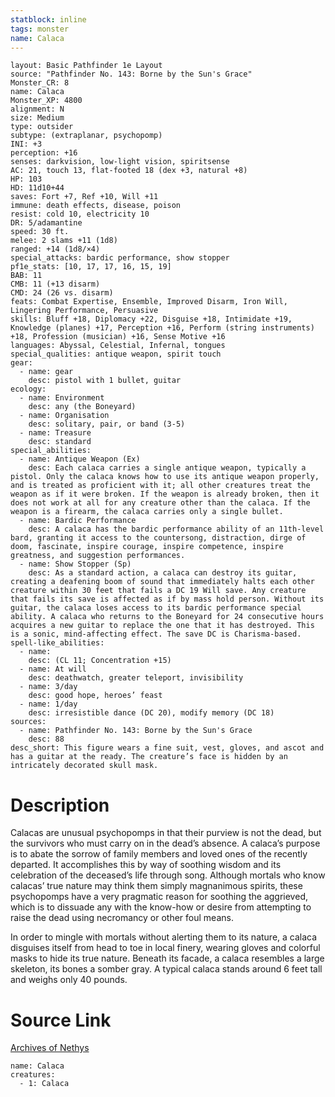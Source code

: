 ```yaml
---
statblock: inline
tags: monster
name: Calaca
---
```

```statblock
layout: Basic Pathfinder 1e Layout
source: "Pathfinder No. 143: Borne by the Sun's Grace"
Monster_CR: 8
name: Calaca
Monster_XP: 4800
alignment: N
size: Medium
type: outsider
subtype: (extraplanar, psychopomp)
INI: +3
perception: +16
senses: darkvision, low-light vision, spiritsense
AC: 21, touch 13, flat-footed 18 (dex +3, natural +8)
HP: 103
HD: 11d10+44
saves: Fort +7, Ref +10, Will +11
immune: death effects, disease, poison
resist: cold 10, electricity 10
DR: 5/adamantine
speed: 30 ft.
melee: 2 slams +11 (1d8)
ranged: +14 (1d8/×4)
special_attacks: bardic performance, show stopper
pf1e_stats: [10, 17, 17, 16, 15, 19]
BAB: 11
CMB: 11 (+13 disarm)
CMD: 24 (26 vs. disarm)
feats: Combat Expertise, Ensemble, Improved Disarm, Iron Will, Lingering Performance, Persuasive
skills: Bluff +18, Diplomacy +22, Disguise +18, Intimidate +19, Knowledge (planes) +17, Perception +16, Perform (string instruments) +18, Profession (musician) +16, Sense Motive +16
languages: Abyssal, Celestial, Infernal, tongues
special_qualities: antique weapon, spirit touch
gear:
  - name: gear
    desc: pistol with 1 bullet, guitar
ecology:
  - name: Environment
    desc: any (the Boneyard)
  - name: Organisation
    desc: solitary, pair, or band (3-5)
  - name: Treasure
    desc: standard
special_abilities:
  - name: Antique Weapon (Ex)
    desc: Each calaca carries a single antique weapon, typically a pistol. Only the calaca knows how to use its antique weapon properly, and is treated as proficient with it; all other creatures treat the weapon as if it were broken. If the weapon is already broken, then it does not work at all for any creature other than the calaca. If the weapon is a firearm, the calaca carries only a single bullet.
  - name: Bardic Performance
    desc: A calaca has the bardic performance ability of an 11th-level bard, granting it access to the countersong, distraction, dirge of doom, fascinate, inspire courage, inspire competence, inspire greatness, and suggestion performances.
  - name: Show Stopper (Sp)
    desc: As a standard action, a calaca can destroy its guitar, creating a deafening boom of sound that immediately halts each other creature within 30 feet that fails a DC 19 Will save. Any creature that fails its save is affected as if by mass hold person. Without its guitar, the calaca loses access to its bardic performance special ability. A calaca who returns to the Boneyard for 24 consecutive hours acquires a new guitar to replace the one that it has destroyed. This is a sonic, mind-affecting effect. The save DC is Charisma-based.
spell-like_abilities:
  - name:
    desc: (CL 11; Concentration +15)
  - name: At will
    desc: deathwatch, greater teleport, invisibility
  - name: 3/day
    desc: good hope, heroes’ feast
  - name: 1/day
    desc: irresistible dance (DC 20), modify memory (DC 18)
sources:
  - name: Pathfinder No. 143: Borne by the Sun's Grace
    desc: 88
desc_short: This figure wears a fine suit, vest, gloves, and ascot and has a guitar at the ready. The creature’s face is hidden by an intricately decorated skull mask.
```
# Description
Calacas are unusual psychopomps in that their purview is not the dead, but the survivors who must carry on in the dead’s absence. A calaca’s purpose is to abate the sorrow of family members and loved ones of the recently departed. It accomplishes this by way of soothing wisdom and its celebration of the deceased’s life through song. Although mortals who know calacas’ true nature may think them simply magnanimous spirits, these psychopomps have a very pragmatic reason for soothing the aggrieved, which is to dissuade any with the know-how or desire from attempting to raise the dead using necromancy or other foul means.

 In order to mingle with mortals without alerting them to its nature, a calaca disguises itself from head to toe in local finery, wearing gloves and colorful masks to hide its true nature. Beneath its facade, a calaca resembles a large skeleton, its bones a somber gray. A typical calaca stands around 6 feet tall and weighs only 40 pounds.
# Source Link
[Archives of Nethys](https://aonprd.com/MonsterDisplay.aspx?ItemName=Calaca)
```encounter-table
name: Calaca
creatures:
  - 1: Calaca
```
